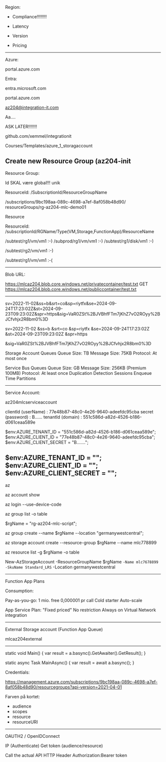 Region:

- Compliance!!!!!!!!

- Latency

- Version

- Pricing


-----------------------

Azure:

portal.azure.com

Entra:

entra.microsoft.com


portal.azure.com

az204@integration-it.com

Aa....

ASK LATER!!!!!!!

github.com/xemmel/integrationit

Courses/Templates/azure_1_storagaccount

Create new Resource Group (az204-init
--------------------------------

Resource Group:

Id SKAL være global!!! unik

ResourceId:
/SubscriptionId/ResourceGroupName


/subscriptions/9bc198aa-089c-4698-a7ef-8af058b48d90/
resourceGroups/rg-az204-mlc-demo01



Resource

ResourceId:
/subscriptionId/RGName/Type(VM,Storage,FunctionApp)/ResourceName


/subtest/rg1/vm/vm1 :-)
/subprod/rg1/vm/vm1 :-)
/subtest/rg1/disk/vm1 :-)


/subtest/rg2/vm/vm1 :-)

/subtest/rg1/vm/vm1 :-(

--------------

Blob URL:


https://mlcaz204.blob.core.windows.net/privatecontainer/test.txt
GET https://mlcaz204.blob.core.windows.net/publiccontainer/test.txt


--------------------


sv=2022-11-02&ss=b&srt=co&sp=riytfx&se=2024-09-24T17:23:02Z&st=2024-09-23T09:23:02Z&spr=https&sig=VaR0ZSt%2BJVBhfFTm7jKhZ7vO2ROyy%2BJCfvhjx2R8bm0%3D


sv=2022-11-02
&ss=b
&srt=co
&sp=riytfx
&se=2024-09-24T17:23:02Z
&st=2024-09-23T09:23:02Z
&spr=https

&sig=VaR0ZSt%2BJVBhfFTm7jKhZ7vO2ROyy%2BJCfvhjx2R8bm0%3D







Storage Account Queues
 Queue Size: TB
 Message Size: 75KB
 Protocol: At most once


Service Bus Queues
  Queue Size: GB
  Message Size: 256KB (Premium 100MB)
  Protocol: At least once
  Duplication Detection
  Sessions
  Enqueue Time
  Partitions

---------------------------------------------------

Service Account:

az204mlcserviceaccount

clientId (userName) : 77e48b87-48c0-4e26-9640-adeefdc95cba
secret (password) : B......
tenantId (domain) : 551c586d-a82d-4526-b186-d061ceaa589e


$env:AZURE_TENANT_ID = "551c586d-a82d-4526-b186-d061ceaa589e";
$env:AZURE_CLIENT_ID = "77e48b87-48c0-4e26-9640-adeefdc95cba";
$env:AZURE_CLIENT_SECRET = "B.......";



$env:AZURE_TENANT_ID = "";
$env:AZURE_CLIENT_ID = "";
$env:AZURE_CLIENT_SECRET = "";
--------------------------

az

az account show


az login --use-device-code

az group list -o table

$rgName = "rg-az204-mlc-script";

az group create --name $rgName --location "germanywestcentral";

az storage account create --resource-group $rgName --name mlc778899


az resource list -g $rgName -o table



New-AzStorageAccount -ResourceGroupName $rgName `
	-Name mlc7678899 -SkuName Standard_LRS `
  -Location germanywestcentral

---------------------

Function App Plans


Consumption:

Pay-as-you-go: 1 mio. free 0,000001 pr call
Cold starter
Auto-scale




App Service Plan:
"Fixed priced"
No restriction
Always on
Virtual Network integration




------------------------

External Storage account (Function App Queue)

mlcaz204external



------------------------------------------------


static void Main()
{
    var result = a.basync().GetAwaiter().GetResult();
}

static async Task MainAsync()
{
   var result = await a.basync();
}









Credentials:

https://management.azure.com/subscriptions/9bc198aa-089c-4698-a7ef-8af058b48d90/resourcegroups?api-version=2021-04-01




Farven på kortet:

- audience
- scopes
- resource
- resourceURI

-----------------------------
OAUTH2 / OpenIDConnect

IP (Authenticate)
Get token (audience/resource)

Call the actual API
HTTP Header
    Authorization:Bearer token












